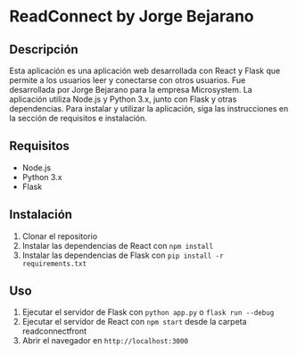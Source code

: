 # ReadConnect by Jorge Bejarano

## Descripción
Esta aplicación es una aplicación web desarrollada con React y Flask que permite a los usuarios leer y conectarse con otros usuarios. Fue desarrollada por Jorge Bejarano para la empresa Microsystem. La aplicación utiliza Node.js y Python 3.x, junto con Flask y otras dependencias. Para instalar y utilizar la aplicación, siga las instrucciones en la sección de requisitos e instalación.

## Requisitos
- Node.js
- Python 3.x
- Flask

## Instalación
1. Clonar el repositorio
2. Instalar las dependencias de React con `npm install`
3. Instalar las dependencias de Flask con `pip install -r requirements.txt`

## Uso
1. Ejecutar el servidor de Flask con `python app.py` o `flask run --debug`
2. Ejecutar el servidor de React con `npm start` desde la carpeta readconnectfront
3. Abrir el navegador en `http://localhost:3000`
